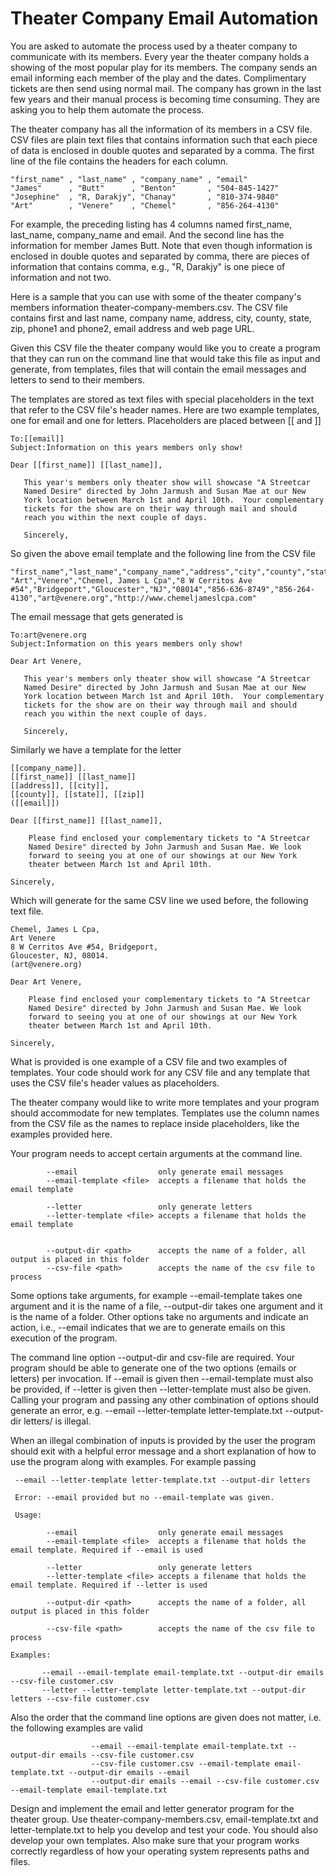 # Theater Company Email Automation
You are asked to automate the process used by a theater company to communicate with its members. Every year the theater company holds a showing of the most popular play for its members. The company sends an email informing each member of the play and the dates. Complimentary tickets are then send using normal mail. The company has grown in the last few years and their manual process is becoming time consuming. They are asking you to help them automate the process.

The theater company has all the information of its members in a CSV file. CSV files are plain text files that contains information such that each piece of data is enclosed in double quotes and separated by a comma. The first line of the file contains the headers for each column.
```
"first_name" , "last_name" , "company_name" , "email"
"James"      , "Butt"      , "Benton"       , "504-845-1427"
"Josephine"  , "R, Darakjy", "Chanay"       , "810-374-9840"
"Art"        , "Venere"    , "Chemel"       , "856-264-4130"
```
For example, the preceding listing has 4 columns named  first_name, last_name,  company_name and email. And the second line has the information for member James Butt. Note that even though information is enclosed in double quotes and separated by comma, there are pieces of information that contains comma, e.g., "R, Darakjy" is one piece of information and not two.

Here is a sample that you can use with some of the theater company's members information theater-company-members.csv. The CSV file contains first and last name, company name, address, city, county, state, zip, phone1 and phone2, email address and web page URL.

Given this CSV file the theater company would like you to create a program that they can run on the command line that would take this file as input and generate, from templates, files that will contain the email messages and letters to send to their members.

The templates are stored as text files with special placeholders in the text that refer to the CSV file's header names. Here are two example templates, one for email and one for letters. Placeholders are placed between [[ and ]]
```
To:[[email]]
Subject:Information on this years members only show!

Dear [[first_name]] [[last_name]], 

   This year's members only theater show will showcase "A Streetcar
   Named Desire" directed by John Jarmush and Susan Mae at our New
   York location between March 1st and April 10th.  Your complementary
   tickets for the show are on their way through mail and should
   reach you within the next couple of days.

   Sincerely, 
```
So given the above email template and the following line from the CSV file
```
"first_name","last_name","company_name","address","city","county","state","zip","phone1","phone2","email"
"Art","Venere","Chemel, James L Cpa","8 W Cerritos Ave #54","Bridgeport","Gloucester","NJ","08014","856-636-8749","856-264-4130","art@venere.org","http://www.chemeljameslcpa.com"
```
The email message that gets generated is
```
To:art@venere.org
Subject:Information on this years members only show!

Dear Art Venere, 

   This year's members only theater show will showcase "A Streetcar
   Named Desire" directed by John Jarmush and Susan Mae at our New
   York location between March 1st and April 10th.  Your complementary
   tickets for the show are on their way through mail and should
   reach you within the next couple of days.

   Sincerely,        
```
Similarly we have a template for the letter
```
[[company_name]].
[[first_name]] [[last_name]]
[[address]], [[city]],
[[county]], [[state]], [[zip]]
([[email]])

Dear [[first_name]] [[last_name]], 

    Please find enclosed your complementary tickets to "A Streetcar
    Named Desire" directed by John Jarmush and Susan Mae. We look
    forward to seeing you at one of our showings at our New York
    theater between March 1st and April 10th.

Sincerely, 
```
Which will generate for the same CSV line we used before, the following text file.
```
Chemel, James L Cpa,
Art Venere
8 W Cerritos Ave #54, Bridgeport,
Gloucester, NJ, 08014.
(art@venere.org)

Dear Art Venere, 

    Please find enclosed your complementary tickets to "A Streetcar
    Named Desire" directed by John Jarmush and Susan Mae. We look
    forward to seeing you at one of our showings at our New York
    theater between March 1st and April 10th.

Sincerely,        
```
What is provided is one example of a CSV file and two examples of templates. Your code should work for any CSV file and any template that uses the CSV file's header values as placeholders.

The theater company would like to write more templates and your program should accommodate for new templates. Templates use the column names from the CSV file as the names to replace inside placeholders, like the examples provided here.

Your program needs to accept certain arguments at the command line.
```
        --email                  only generate email messages
        --email-template <file>  accepts a filename that holds the email template 

        --letter                 only generate letters
        --letter-template <file> accepts a filename that holds the email template 


        --output-dir <path>      accepts the name of a folder, all output is placed in this folder
        --csv-file <path>        accepts the name of the csv file to process
```
Some options take arguments, for example --email-template takes one argument and it is the name of a file, --output-dir takes one argument and it is the name of a folder. Other options take no arguments and indicate an action, i.e., --email indicates that we are to generate emails on this execution of the program.

The command line option --output-dir and csv-file are required. Your program should be able to generate one of the two options (emails or letters) per invocation. If --email is given then --email-template must also be provided, if  --letter is given then --letter-template must also be given. Calling your program and passing any other combination of options should generate an error, e.g. --email --letter-template 
                    letter-template.txt --output-dir letters/ is illegal.

When an illegal combination of inputs is provided by the user the program should exit with a helpful error message and a short explanation of how to use the program along with examples. For example passing
```
 --email --letter-template letter-template.txt --output-dir letters

 Error: --email provided but no --email-template was given. 

 Usage: 

        --email                  only generate email messages
        --email-template <file>  accepts a filename that holds the email template. Required if --email is used

        --letter                 only generate letters
        --letter-template <file> accepts a filename that holds the email template. Required if --letter is used

        --output-dir <path>      accepts the name of a folder, all output is placed in this folder

        --csv-file <path>        accepts the name of the csv file to process

Examples: 

       --email --email-template email-template.txt --output-dir emails --csv-file customer.csv
       --letter --letter-template letter-template.txt --output-dir letters --csv-file customer.csv

```
Also the order that the command line options are given does not matter, i.e. the following examples are valid
```
                  --email --email-template email-template.txt --output-dir emails --csv-file customer.csv
                  --csv-file customer.csv --email-template email-template.txt --output-dir emails --email      
                  --output-dir emails --email --csv-file customer.csv --email-template email-template.txt 
```
Design and implement the email and letter generator program for the theater group. Use theater-company-members.csv, email-template.txt and letter-template.txt to help you develop and test your code. You should also develop your own templates. Also make sure that your program works correctly regardless of how your operating system represents paths and files.